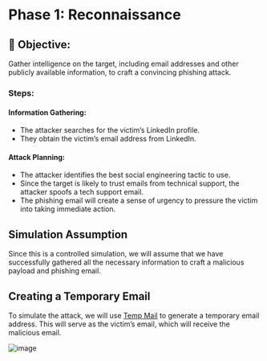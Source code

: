 # Phase 1: Reconnaissance

## 🌟 Objective:
Gather intelligence on the target, including email addresses and other publicly available information, to craft a convincing phishing attack.

### Steps:
#### Information Gathering:
- The attacker searches for the victim’s LinkedIn profile.
- They obtain the victim’s email address from LinkedIn.

#### Attack Planning:
- The attacker identifies the best social engineering tactic to use.
- Since the target is likely to trust emails from technical support, the attacker spoofs a tech support email.
- The phishing email will create a sense of urgency to pressure the victim into taking immediate action.

## Simulation Assumption
Since this is a controlled simulation, we will assume that we have successfully gathered all the necessary information to craft a malicious payload and phishing email.

## Creating a Temporary Email
To simulate the attack, we will use [Temp Mail](https://temp-mail.org/en) to generate a temporary email address. This will serve as the victim’s email, which will receive the malicious email.

![image](https://github.com/user-attachments/assets/fccedbae-e5a8-41f0-8e4c-1f4377fb39e9)

